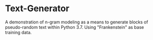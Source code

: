 # Text-Generator
A demonstration of n-gram modeling as a means to generate blocks of pseudo-random text within Python 3.7.
Using "Frankenstein" as base training data.
